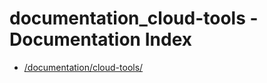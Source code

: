 # documentation_cloud-tools - Documentation Index

- [/documentation/cloud-tools/](./_documentation_cloud-tools_.md)
